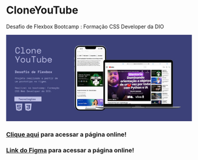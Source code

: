# CloneYouTube
Desafio de Flexbox Bootcamp : Formação CSS Developer da DIO

![image](preview.jpg)

### [Clique aqui](https://graca-oaweb.github.io/CloneYouTube/) para acessar a página online!

### [Link do Figma](https://www.figma.com/design/lrRWUZPKnqMDZrSDJmZxUS/Desafio-de-Flexbox---DIO?node-id=0-1&node-type=canvas&t=vPvMz7Qu7G7nIgNQ-0) para acessar a página online!


